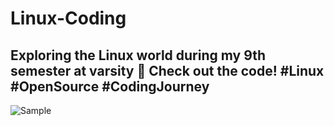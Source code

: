 # Linux-Coding

<h2>Exploring the Linux world during my 9th semester at varsity 🐧 Check out the code! #Linux #OpenSource #CodingJourney</h2>

![Sample](https://github.com/Opee10/Linux-Coding/assets/106880043/6a6eebe4-e915-4c4a-b576-9148671cb54c)

